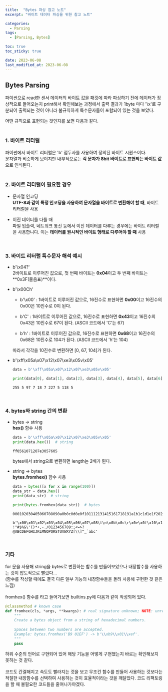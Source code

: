```yaml
---
title:  "Bytes 파싱 참고 노트"
excerpt: "바이트 데이터 파싱을 위한 참고 노트"

categories:
  - Parsing
tags:
  - [Parsing, Bytes]

toc: true
toc_sticky: true

date: 2023-06-08
last_modified_at: 2023-06-08
---
```


## Bytes Parsing  
파이썬으로 read한 센서 데이터의 바이트 값을 패킷에 따라 파싱하기 전에 데이터가 정상적으로 들어오는지 print해서 확인해보는 과정에서 출력 결과가 1byte 마다 '\x'로 구분되어 출력되는 것이 아니라 불규칙하게 특수문자들이 포함되어 있는 것을 보았다.  

어떤 규칙으로 표현되는 것인지를 보면 다음과 같다.  
<br>  

### 1. 바이트 리터럴  
파이썬에서 바이트 리터럴은 'b' 접두사를 사용하여 정의된 바이트 시퀀스이다.  
문자열과 비슷하게 보이지만 내부적으로는 **각 문자가 8bit 바이트로 표현되는 바이트 값**으로 인식된다.  
<br>  

### 2. 바이트 리터럴이 필요한 경우  
- 문자열 인코딩  
  **UTF-8과 같이 특정 인코딩을 사용하여 문자열을 바이트로 변환해야 할 때**, 바이트 리터럴을 사용  

- 이진 데이터를 다룰 때  
  파일 입출력, 네트워크 통신 등에서 이진 데이터를 다루는 경우에는 바이트 리터럴을 사용합니다. 이는 **데이터를 원시적인 바이트 형태로 다루어야 할 때** 사용  
<br>  

### 3. 바이트 리터럴 특수문자 해석 예시  
- b'\x04?'  
  2바이트로 이루어진 값으로, 첫 번째 바이트는 **0x04**이고 두 번째 바이트는 **0x3F(물음표)**이다.  

- b'\x00Ch'  
  - b'\x00' : 1바이트로 이루어진 값으로, 16진수로 표현하면 **0x00**이고 16진수의 0x00은 10진수로 0이 된다.  

  - b'C' : 1바이트로 이루어진 값으로, 16진수로 표현하면 **0x43**이고 16진수의 0x43은 10진수로 67이 된다. (ASCII 코드에서 'C'는 67)  

  - b'h' : 1바이트로 이루어진 값으로, 16진수로 표현하면 **0x68**이고 16진수의 0x68은 10진수로 104가 된다. (ASCII 코드에서 'h'는 104)  

  따라서 각각을 10진수로 변환하면 [0, 67, 104]가 된다.  

- b'\xff\x05a\x07\x12\x07\xe3\x05v\x05'  
  ```python  
  data = b'\xff\x05a\x07\x12\x07\xe3\x05v\x05'
  
  print(data[0], data[1], data[2], data[3], data[4], data[5], data[6], data[7], data[8], data[9])
  ```  
  ```shell  
  255 5 97 7 18 7 227 5 118 5
  ```  
<br>  

### 4. bytes와 string 간의 변환  
- bytes -> string  
  **hex()** 함수 사용  
  ```python  
  data = b'\xff\x05a\x07\x12\x07\xe3\x05v\x05'
  print(data.hex())  # string
  ```  
  ```shell  
  ff0561071207e3057605
  ```  
  bytes에서 string으로 변환하면 length는 2배가 된다.  

- string -> bytes  
  **bytes.fromhex()** 함수 사용  
  ```python  
  data = bytes([x for x in range(100)])
  data_str = data.hex()
  print(data_str)  # string

  print(bytes.fromhex(data_str))  # bytes
  ```  
  ```shell  
  000102030405060708090a0b0c0d0e0f101112131415161718191a1b1c1d1e1f202122232425262728292a2b2c2d2e2f303132333435363738393a3b3c3d3e3f404142434445464748494a4b4c4d4e4f505152535455565758595a5b5c5d5e5f60616263
  ```  
  ```shell  
  b'\x00\x01\x02\x03\x04\x05\x06\x07\x08\t\n\x0b\x0c\r\x0e\x0f\x10\x11\x12\x13\x14\x15\x16\x17\x18\x19\x1a\x1b\x1c\x1d\x1e\x1f !"#$%&\'()*+,-./0123456789:;<=>?@ABCDEFGHIJKLMNOPQRSTUVWXYZ[\\]^_`abc'
  ```  
<br>  

### 기타  
for 문을 사용해 string을 bytes로 변환하는 함수를 만들어보았으나 내장함수를 사용하는 것이 압도적으로 빨랐다...  
(함수를 작성할 때에도 결국 다른 일부 기능의 내장함수들을 돌려 사용해 구현한 것 같은 느낌)  
<br>
fromhex() 함수를 타고 들어가보면 builtins.py에 다음과 같이 작성되어 있다.  
```python  
@classmethod # known case
def fromhex(cls, *args, **kwargs): # real signature unknown; NOTE: unreliably restored from __doc__ 
    """
    Create a bytes object from a string of hexadecimal numbers.
        
    Spaces between two numbers are accepted.
    Example: bytes.fromhex('B9 01EF') -> b'\\xb9\\x01\\xef'.
    """
    pass
```  
하위 수준의 언어로 구현되어 있어 해당 기능을 어떻게 구현했는지 바로는 확인해보지 못하는 것 같다.  
<br>
코드도 간결해지고 속도도 빨라지는 것을 보고 무조건 함수를 만들어 사용하는 것보다는 적절한 내장함수를 선택하여 사용하는 것이 효율적이라는 것을 깨달았다. 코드 리팩토링을 할 때 불필요한 코드들을 줄여나가야겠다.  
